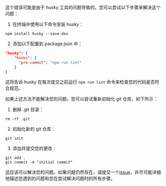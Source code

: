 这个错误可能是由于 husky 工具的问题导致的。您可以尝试以下步骤来解决这个问题：

1. 在终端中使用以下命令安装 husky：

```shell
npm install husky --save-dev
```

2. 添加以下配置到 package.json 中：

```json
"husky": {
    "hooks": {
      "pre-commit": "npm run lint"
    }
}
```

这将告诉 husky 在每次提交之前运行 `npm run lint` 命令来检查您的代码是否符合规范。

如果上述方法不能解决您的问题，您可以尝试重新初始化 git 仓库，如下所示：

1. 删掉 .git 目录：

```shell
rm -rf .git
```

2. 初始化新的 git 仓库：

```shell
git init
```

3. 添加并提交您的更改：

```shell
git add .
git commit -m "initial commit"
```

这应该可以解决您的问题。如果问题仍然存在，请提交一个[issue](https://github.com/ant-design/ant-design-pro/issues)，并尽可能详细地描述您遇到的问题和您在尝试解决问题时的所有步骤。
